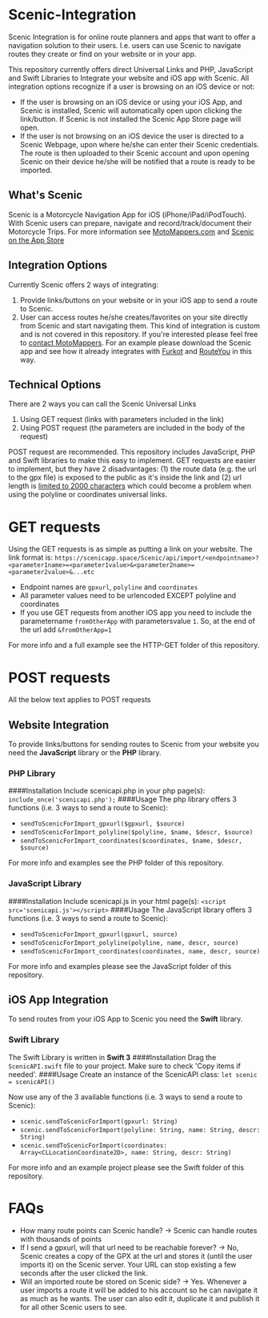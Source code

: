 # Scenic-Integration
Scenic Integration is for online route planners and apps that want to offer a navigation solution to their users. I.e. users can use Scenic to navigate routes they create or find on your website or in your app.

This repository currently offers direct Universal Links and PHP, JavaScript and Swift Libraries to Integrate your website and iOS app with Scenic.
All integration options recognize if a user is browsing on an iOS device or not: 
- If the user is browsing on an iOS device or using your iOS App, and Scenic is installed, Scenic will automatically open upon clicking the link/button. If Scenic is not installed the Scenic App Store page will open.
- If the user is not browsing on an iOS device the user is directed to a Scenic Webpage, upon where he/she can enter their Scenic credentials. The route is then uploaded to their Scenic account and upon opening Scenic on their device he/she will be notified that a route is ready to be imported.

## What's Scenic
Scenic is a Motorcycle Navigation App for iOS (iPhone/iPad/iPodTouch). With Scenic users can prepare, navigate and record/track/document their Motorcycle Trips. For more information see [MotoMappers.com](http://www.motomappers.com) and [Scenic on the App Store](https://itunes.apple.com/us/app/scenic-tour-planner-navigation/id1089668246)

## Integration Options
Currently Scenic offers 2 ways of integrating:

1. Provide links/buttons on your website or in your iOS app to send a route to Scenic.
2. User can access routes he/she creates/favorites on your site directly from Scenic and start navigating them. This kind of integration is custom and is not covered in this repository. If you're interested please feel free to [contact MotoMappers](mailto:support@motomappers). For an example please download the Scenic app and see how it already integrates with [Furkot](www.furkot.com) and [RouteYou](www.routeyou.com) in this way.

## Technical Options
There are 2 ways you can call the Scenic Universal Links

1. Using GET request (links with parameters included in the link)
2. Using POST request (the parameters are included in the body of the request)

POST request are recommended. This repository includes JavaScript, PHP and Swift libraries to make this easy to implement.
GET requests are easier to implement, but they have 2 disadvantages: (1) the route data (e.g. the url to the gpx file) is exposed to the public as it's inside the link and (2) url length is [limited to 2000 characters](http://stackoverflow.com/questions/417142/what-is-the-maximum-length-of-a-url-in-different-browsers) which could become a problem when using the polyline or coordinates universal links.

# GET requests
Using the GET requests is as simple as putting a link on your website. The link format is:
`https://scenicapp.space/Scenic/api/import/<endpointname>?<parameter1name>=<parameter1value>&<parameter2name>=<parameter2value>&...etc`
- Endpoint names are `gpxurl`, `polyline` and `coordinates`
- All parameter values need to be urlencoded EXCEPT polyline and coordinates
- If you use GET requests from another iOS app you need to include the parametername `fromOtherApp` with parametersvalue `1`. So, at the end of the url add `&fromOtherApp=1`

For more info and a full example see the HTTP-GET folder of this repository.

# POST requests
All the below text applies to POST requests

## Website Integration
To provide links/buttons for sending routes to Scenic from your website you need the **JavaScript** library or the **PHP** library.

### PHP Library
####Installation
Include scenicapi.php in your php page(s):
`include_once('scenicapi.php');`
####Usage
The php library offers 3 functions (i.e. 3 ways to send a route to Scenic):
- `sendToScenicForImport_gpxurl($gpxurl, $source)`
- `sendToScenicForImport_polyline($polyline, $name, $descr, $source)`
- `sendToScenicForImport_coordinates($coordinates, $name, $descr, $source)`

For more info and examples see the PHP folder of this repository.

### JavaScript Library
####Installation
Include scenicapi.js in your html page(s):
`<script src='scenicapi.js'></script>`
####Usage
The JavaScript library offers 3 functions (i.e. 3 ways to send a route to Scenic):
- `sendToScenicForImport_gpxurl(gpxurl, source)`
- `sendToScenicForImport_polyline(polyline, name, descr, source)`
- `sendToScenicForImport_coordinates(coordinates, name, descr, source)`

For more info and examples please see the JavaScript folder of this repository.

## iOS App Integration
To send routes from your iOS App to Scenic you need the **Swift** library.

### Swift Library
The Swift Library is written in **Swift 3**
####Installation
Drag the `ScenicAPI.swift` file to your project. Make sure to check 'Copy items if needed'.
####Usage
Create an instance of the ScenicAPI class: `let scenic = scenicAPI()`

Now use any of the 3 available functions (i.e. 3 ways to send a route to Scenic):
- `scenic.sendToScenicForImport(gpxurl: String)`
- `scenic.sendToScenicForImport(polyline: String, name: String, descr: String)`
- `scenic.sendToScenicForImport(coordinates: Array<CLLocationCoordinate2D>, name: String, descr: String)`

For more info and an example project please see the Swift folder of this repository.


# FAQs
- How many route points can Scenic handle? -> Scenic can handle routes with thousands of points
- If I send a gpxurl, will that url need to be reachable forever? -> No, Scenic creates a copy of the GPX at the url and stores it (until the user imports it) on the Scenic server. Your URL can stop existing a few seconds after the user clicked the link.
- Will an imported route be stored on Scenic side? -> Yes. Whenever a user imports a route it will be added to his account so he can navigate it as much as he wants. The user can also edit it, duplicate it and publish it for all other Scenic users to see.




